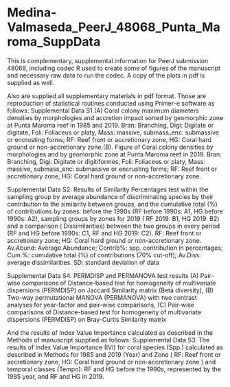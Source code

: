 # Medina-Valmaseda_PeerJ_48068_Punta_Maroma_SuppData
This is complementary, supplemental information for PeerJ submission 48068, including codec R used to create some of figures of the manuscript and necessary raw data to run the codec. A copy of the plots in pdf is supplied as well.

Also are supplied all supplementary materials in pdf format. Those are reproduction of statistical routines conducted using Primer-e software as follows:
Supplemental Data S1.(A) Coral colony maximum diameters densities by morphologies and accretion impact sorted by geomorphic zone at Punta Maroma reef in 1985 and 2019. Bran: Branching, Digi: Digitate or digitate, Foli: Foliaceus or platy, Mass: massive, submass_enc: submassive or encrusting forms; RF: Reef front or accretionary zone, HG: Coral hard ground or non-accretionary zone.(B). Figure of Coral colony densities by morphologies and by geomorphic zone at Punta Maroma reef in 2019. Bran: Branching, Digi: Digitate or digitiformes, Foli: Foliaceus or platy, Mass: massive, submass_enc: submassive or encrusting forms; RF: Reef front or accretionary zone, HG: Coral hard ground or non-accretionary zone. 

Supplemental Data S2. Results of Similarity Percentages test within the sampling group by average abundance of discriminating species by their contribution to the similarity between groups, and the cumulative total (%) of contributions by zones: before the 1990s (RF before 1990s: A1, HG before 1990s: A2), sampling groups by zones for 2019 ( RF 2019: B1, HG 2019: B2) and a comparison ( Dissimilarities) between the two groups in every period (RF and HG before 1990s: C1, RF and HG 2019: C2). RF: Reef front or accretionary zone; HG: Coral hard ground or non-accretionary zone. Av.Abund: Average Abundance; Contrib%: spp. contribution in percentages; Cum.%: cumulative total (%) of contributions (70% cut-off); Av.Diss: average dissimilarities. SD: standard deviation of data    	        	     

Supplemental Data S4. PERMDISP and PERMANOVA test results
(A) Pair-wise comparisons of Distance-based test for homogeneity of multivariate dispersions (PERMDISP) on Jaccard Similarity matrix (Beta diversity), (B) Two-way permutational MANOVA (PERMANOVA) with two contrast analyses for year-factor and pair-wise comparisons,  (C) Pair-wise comparisons of Distance-based test for homogeneity of multivariate dispersions (PERMDISP) on Bray-Curtis Similarity matrix

And the results of Index Value Importance calculated as described in the Methods of manuscript supplied as follows:
Supplemental Data S3. The results of Index Value Importance (IVI) for coral species (Spp.) calculated as described in Methods for 1985 and 2019 (Year) and Zone ( RF: Reef front or accretionary zone, HG: Coral hard ground or non-accretionary zone ) and temporal classes (Tempo): RF and HG before the 1990s, represented by the 1985 year, and RF and HG in 2019.

